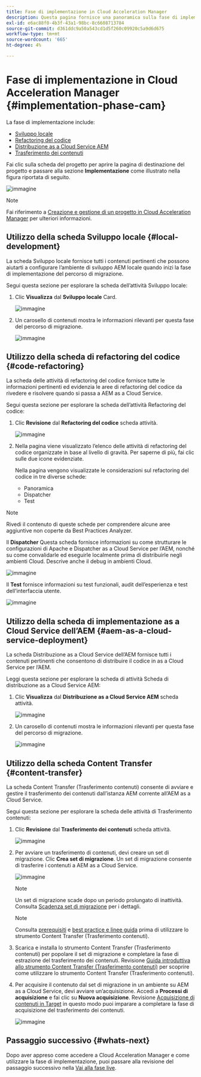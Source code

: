 ```yaml
---
title: Fase di implementazione in Cloud Acceleration Manager
description: Questa pagina fornisce una panoramica sulla fase di implementazione in Cloud Acceleration Manager.
exl-id: e6ac88f0-4b3f-43a1-98bc-8c6608713784
source-git-commit: d361ddc9a50a543cd1d5f260c09920c5a9d6d675
workflow-type: tm+mt
source-wordcount: '665'
ht-degree: 4%

---
```


# Fase di implementazione in Cloud Acceleration Manager {#implementation-phase-cam}

La fase di implementazione include:

* [Sviluppo locale](#local-development)
* [Refactoring del codice](#code-refactoring)
* [Distribuzione as a Cloud Service AEM](#aem-as-a-cloud-service-deployment)
* [Trasferimento dei contenuti](#content-transfer)


Fai clic sulla scheda del progetto per aprire la pagina di destinazione del progetto e passare alla sezione **Implementazione** come illustrato nella figura riportata di seguito.

![immagine](/help/journey-migration/cloud-acceleration-manager/assets/implementation-1.png)

>[!NOTE]
>Fai riferimento a [Creazione e gestione di un progetto in Cloud Acceleration Manager](getting-started-cam.md#create-project) per ulteriori informazioni.


## Utilizzo della scheda Sviluppo locale {#local-development}

La scheda Sviluppo locale fornisce tutti i contenuti pertinenti che possono aiutarti a configurare l’ambiente di sviluppo AEM locale quando inizi la fase di implementazione del percorso di migrazione.

Segui questa sezione per esplorare la scheda dell’attività Sviluppo locale:

1. Clic **Visualizza** dal **Sviluppo locale** Card.

   ![immagine](/help/journey-migration/cloud-acceleration-manager/assets/implementation-2.png)

1. Un carosello di contenuti mostra le informazioni rilevanti per questa fase del percorso di migrazione.

   ![immagine](/help/journey-migration/cloud-acceleration-manager/assets/implementation-3.png)


## Utilizzo della scheda di refactoring del codice {#code-refactoring}

La scheda delle attività di refactoring del codice fornisce tutte le informazioni pertinenti ed evidenzia le aree di refactoring del codice da rivedere e risolvere quando si passa a AEM as a Cloud Service.

Segui questa sezione per esplorare la scheda dell’attività Refactoring del codice:

1. Clic **Revisione** dal **Refactoring del codice** scheda attività.

   ![immagine](/help/journey-migration/cloud-acceleration-manager/assets/implementation-4.png)

1. Nella pagina viene visualizzato l’elenco delle attività di refactoring del codice organizzate in base al livello di gravità. Per saperne di più, fai clic sulle due icone evidenziate.

   Nella pagina vengono visualizzate le considerazioni sul refactoring del codice in tre diverse schede:

   * Panoramica
   * Dispatcher
   * Test

>[!NOTE]
>Rivedi il contenuto di queste schede per comprendere alcune aree aggiuntive non coperte da Best Practices Analyzer.

Il **Dispatcher** Questa scheda fornisce informazioni su come strutturare le configurazioni di Apache e Dispatcher as a Cloud Service per l’AEM, nonché su come convalidarle ed eseguirle localmente prima di distribuirle negli ambienti Cloud. Descrive anche il debug in ambienti Cloud.

![immagine](/help/journey-migration/cloud-acceleration-manager/assets/coderefactoring-2.png)

Il **Test** fornisce informazioni su test funzionali, audit dell’esperienza e test dell’interfaccia utente.

![immagine](/help/journey-migration/cloud-acceleration-manager/assets/coderefactoring-3.png)


## Utilizzo della scheda di implementazione as a Cloud Service dell’AEM {#aem-as-a-cloud-service-deployment}

La scheda Distribuzione as a Cloud Service dell’AEM fornisce tutti i contenuti pertinenti che consentono di distribuire il codice in as a Cloud Service per l’AEM.

Leggi questa sezione per esplorare la scheda di attività Scheda di distribuzione as a Cloud Service AEM:

1. Clic **Visualizza** dal **Distribuzione as a Cloud Service AEM** scheda attività.

   ![immagine](/help/journey-migration/cloud-acceleration-manager/assets/implementation-6.png)

1. Un carosello di contenuti mostra le informazioni rilevanti per questa fase del percorso di migrazione.

   ![immagine](/help/journey-migration/cloud-acceleration-manager/assets/aem-deployment-card.png)


## Utilizzo della scheda Content Transfer {#content-transfer}

La scheda Content Transfer (Trasferimento contenuti) consente di avviare e gestire il trasferimento dei contenuti dall’istanza AEM corrente all’AEM as a Cloud Service.

Segui questa sezione per esplorare la scheda delle attività di Trasferimento contenuti:

1. Clic **Revisione** dal **Trasferimento dei contenuti** scheda attività.

   ![immagine](/help/journey-migration/cloud-acceleration-manager/assets/contenttransfer-1.png)

1. Per avviare un trasferimento di contenuti, devi creare un set di migrazione. Clic **Crea set di migrazione**. Un set di migrazione consente di trasferire i contenuti a AEM as a Cloud Service.

   ![immagine](/help/journey-migration/cloud-acceleration-manager/assets/contenttransfer-2.png)

   >[!NOTE]
   >Un set di migrazione scade dopo un periodo prolungato di inattività. Consulta [Scadenza set di migrazione](/help/journey-migration/content-transfer-tool/using-content-transfer-tool/overview-content-transfer-tool.md#migration-set-expiry) per i dettagli.

   >[!NOTE]
   >Consulta [prerequisiti](https://experienceleague.adobe.com/docs/experience-manager-cloud-service/content/migration-journey/cloud-migration/content-transfer-tool/prerequisites-content-transfer-tool.html) e [best practice e linee guida](https://experienceleague.adobe.com/docs/experience-manager-cloud-service/content/migration-journey/cloud-migration/content-transfer-tool/overview-content-transfer-tool.html) prima di utilizzare lo strumento Content Transfer (Trasferimento contenuti).

1. Scarica e installa lo strumento Content Transfer (Trasferimento contenuti) per popolare il set di migrazione e completare la fase di estrazione del trasferimento dei contenuti. Revisione [Guida introduttiva allo strumento Content Transfer (Trasferimento contenuti)](https://experienceleague.adobe.com/docs/experience-manager-cloud-service/content/migration-journey/cloud-migration/content-transfer-tool/getting-started-content-transfer-tool.html?lang=it) per scoprire come utilizzare lo strumento Content Transfer (Trasferimento contenuti).

1. Per acquisire il contenuto dal set di migrazione in un ambiente su AEM as a Cloud Service, devi avviare un’acquisizione. Accedi a **Processi di acquisizione** e fai clic su **Nuova acquisizione**. Revisione [Acquisizione di contenuti in Target](https://experienceleague.adobe.com/docs/experience-manager-cloud-service/content/migration-journey/cloud-migration/content-transfer-tool/ingesting-content.html) in questo modo puoi imparare a completare la fase di acquisizione del trasferimento dei contenuti.

   ![immagine](/help/journey-migration/cloud-acceleration-manager/assets/contenttransfer-3.png)

<!--### Estimating Content Transfer Time {#calculating}

A Content Transfer Tool calculator has been provided to estimate how long it could take to complete the content transfer activity. You can use the content repository size slider to select the size that applies to your project. The transfer times vary for the extraction and ingestion phases. 

   ![image](/help/journey-migration/cloud-acceleration-manager/assets/contenttransfer-4.png)

   >[!NOTE]
   >These times are estimates only. Factor such as network speeds and time to scale up instances have not been accounted for in these estimates.

To estimate the size of the AEM Repository, you can run the Disk Usage report under `http://HOST:PORT/etc/reports/diskusage.html`. 

You can also estimate the size of specific repository paths by using the `path` parameter, for example, `http://HOST:PORT/etc/reports/diskusage.html?path=/content/dam`. -->

## Passaggio successivo {#whats-next}

Dopo aver appreso come accedere a Cloud Acceleration Manager e come utilizzare la fase di implementazione, puoi passare alla revisione del passaggio successivo nella [Vai alla fase live](https://experienceleague.adobe.com/docs/experience-manager-cloud-service/content/migration-journey/cloud-acceleration-manager/using-cam/cam-golive-phase.html).
